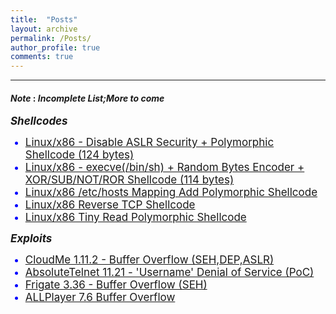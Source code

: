```yaml
---
title:  "Posts"
layout: archive
permalink: /Posts/
author_profile: true
comments: true
---
```


------------

#### *Note* : _Incomplete List;More to come_

<p style="text-align:justify;">
<span style="font-family: Calibri (Body);font-size: 17px">
<b><i>Shellcodes</i></b> 
</span></p>

<ul>
  <li style="color:blue;font-size:17px"><a href="https://www.exploit-db.com/shellcodes/48592">Linux/x86 - Disable ASLR Security + Polymorphic Shellcode (124 bytes)</a></li>
  <li style="color:blue;font-size:17px"><a href="https://www.exploit-db.com/shellcodes/47890">Linux/x86 - execve(/bin/sh) + Random Bytes Encoder + XOR/SUB/NOT/ROR Shellcode (114 bytes)</a></li>
  <li style="color:blue;font-size:17px"><a href="https://packetstormsecurity.com/files/178076/Linux-x86-etc-hosts-Mapping-Add-Polymorphic-Shellcode.html">Linux/x86 /etc/hosts Mapping Add Polymorphic Shellcode</a></li>
  <li style="color:blue;font-size:17px"><a href="https://packetstormsecurity.com/files/178963/Linux-x86-Reverse-TCP-Shellcode.html">Linux/x86 Reverse TCP Shellcode</a></li>
   <li style="color:blue;font-size:17px"><a href="https://packetstormsecurity.com/files/177990/Linux-x86-Tiny-Read-Polymorphic-Shellcode.html">Linux/x86 Tiny Read Polymorphic Shellcode</a></li>
</ul>

<p style="text-align:justify;">
<span style="font-family: Calibri (Body);font-size: 17px">
<b><i>Exploits</i></b>
</span></p>

<ul>
  <li style="color:blue;font-size:17px"><a href="https://www.exploit-db.com/exploits/48499">CloudMe 1.11.2 - Buffer Overflow (SEH,DEP,ASLR)</a></li>
  <li style="color:blue;font-size:17px"><a href="https://www.exploit-db.com/exploits/48493">AbsoluteTelnet 11.21 - 'Username' Denial of Service (PoC)</a></li>
  <li style="color:blue;font-size:17px"><a href="https://www.exploit-db.com/exploits/48417">Frigate 3.36 - Buffer Overflow (SEH)</a></li>
  <li style="color:blue;font-size:17px"><a href="https://packetstormsecurity.com/files/177285/ALLPlayer-7.6-Buffer-Overflow.html">ALLPlayer 7.6 Buffer Overflow</a></li>
</ul>

